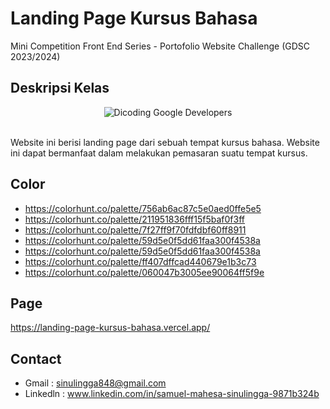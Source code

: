 # Landing Page Kursus Bahasa 

Mini Competition Front End Series - Portofolio Website Challenge (GDSC 2023/2024)

## Deskripsi Kelas

<div align="center">
  <img src="https://user-images.githubusercontent.com/95717485/188485715-3df87399-273d-4760-8c09-f67a7c908e22.png" alt="Dicoding Google Developers">
</div>

<br>

Website ini berisi landing page dari sebuah tempat kursus bahasa. Website ini dapat bermanfaat dalam melakukan pemasaran suatu tempat kursus.

## Color
- https://colorhunt.co/palette/756ab6ac87c5e0aed0ffe5e5
- https://colorhunt.co/palette/211951836fff15f5baf0f3ff
- https://colorhunt.co/palette/7f27ff9f70fdfdbf60ff8911
- https://colorhunt.co/palette/59d5e0f5dd61faa300f4538a
- https://colorhunt.co/palette/59d5e0f5dd61faa300f4538a
- https://colorhunt.co/palette/ff407dffcad440679e1b3c73
- https://colorhunt.co/palette/060047b3005ee90064ff5f9e

## Page
https://landing-page-kursus-bahasa.vercel.app/

## Contact
- Gmail : sinulingga848@gmail.com
- Linkedln : www.linkedin.com/in/samuel-mahesa-sinulingga-9871b324b
